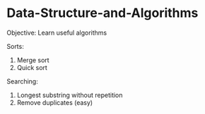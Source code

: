 # Data-Structure-and-Algorithms

Objective: Learn useful algorithms

Sorts:

1. Merge sort
2. Quick sort

Searching:

1. Longest substring without repetition
2. Remove duplicates (easy)
